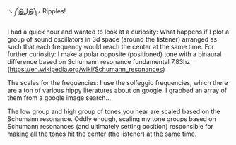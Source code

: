 ヽ༼இل͜இ༽ﾉ Ripples!

I had a quick hour and wanted to look at a curiosity:
What happens if I plot a group of sound oscillators in 3d space (around the listener) arranged as such that each frequency would reach the center at the same time.
For further curiosity: 
I make a polar opposite (positioned) tone with a binaural difference based on Schumann resonance fundamental 7.83hz (https://en.wikipedia.org/wiki/Schumann_resonances)

The scales for the frequencies:
I use the solfeggio frequencies, which there are a ton of various hippy literatures about on google. I grabbed an array of them from a google image search...

The low group and high group of tones you hear are scaled based on the Schumann resonance. Oddly enough, scaling my tone groups based on Schumann resonances (and ultimately setting position) responsible for making all the tones hit the center (the listener) at the same time.